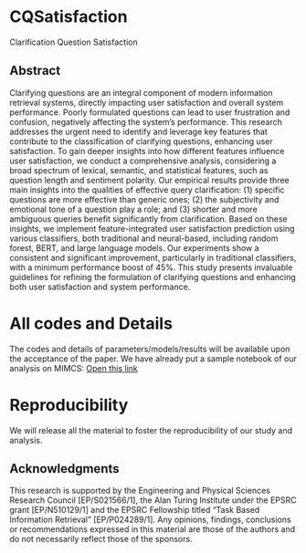 # CQSatisfaction
Clarification Question Satisfaction

## Abstract
Clarifying questions are an integral component of modern information retrieval systems, directly impacting user satisfaction and overall system performance. Poorly formulated questions can lead to user frustration and confusion, negatively affecting the system’s performance. This research addresses the urgent need to identify and leverage key features that contribute to the classification of clarifying questions, enhancing user satisfaction. To gain deeper insights into how different features influence user satisfaction, we conduct a comprehensive analysis, considering a broad spectrum of lexical, semantic, and statistical features, such as question length and sentiment polarity. Our empirical results provide three main insights into the qualities of effective query clarification: (1) specific questions are more effective than generic ones; (2) the subjectivity and emotional tone of a question play a role; and (3) shorter and more ambiguous queries benefit significantly from clarification. Based on these insights, we implement feature-integrated user satisfaction prediction using various classifiers, both traditional and neural-based, including random forest, BERT, and large language models. Our experiments show a consistent and significant improvement, particularly in traditional classifiers, with a minimum performance boost of 45%. This study presents invaluable guidelines for refining the formulation of clarifying questions and enhancing both user satisfaction and system performance.


# All codes and Details
The codes and details of parameters/models/results will be available upon the acceptance of the paper. We have already put a sample notebook of our analysis on MIMCS: [Open this link](https://github.com/rahmanidashti/CQSatisfaction/blob/main/MIMICS_Characteristics.ipynb) 

# Reproducibility
We will release all the material to foster the reproducibility of our study and analysis.

## Acknowledgments
This research is supported by the Engineering and Physical Sciences Research Council [EP/S021566/1], the Alan Turing Institute under the EPSRC grant [EP/N510129/1] and the EPSRC Fellowship titled “Task Based Information Retrieval” [EP/P024289/1]. Any opinions, findings, conclusions or recommendations expressed in this material are those of the authors and do not necessarily reflect those of the sponsors.
